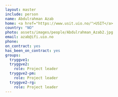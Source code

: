 ```yaml
---
layout: master
include: person
name: Abdulrahman Azab
home: <a href="https://www.usit.uio.no/">USIT</a>
country: "NO"
photo: assets/images/people/Abdulrahman_Azab2.jpg
email: azab@ifi.uio.no
phone:
on_contract: yes
has_been_on_contract: yes
groups:
  tryggve1:
  tryggve2:
    role: Project leader
  tryggve2-pm:
    role: Project leader
  tryggve2-rg:
    role: Project leader
---
```

